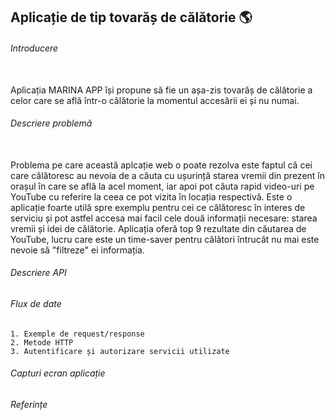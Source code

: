 ## Aplicație de tip tovarăș de călătorie  :earth_americas:

###### Introducere
<br>Aplicația MARINA APP își propune să fie un așa-zis tovarăș de călătorie a celor care se află într-o călătorie la momentul accesării ei și nu numai.
###### Descriere problemă
<br>Problema pe care această aplcație web o poate rezolva este faptul că cei care călătoresc au nevoia de a căuta cu ușurință starea vremii din prezent în orașul în care se află la acel moment, iar apoi pot căuta rapid video-uri pe YouTube cu referire la ceea ce pot vizita în locația respectivă. Este o aplicație foarte utilă spre exemplu pentru cei ce călătoresc în interes de serviciu și pot astfel accesa mai facil cele două informații necesare: starea vremii și idei de călătorie. Aplicația oferă top 9 rezultate din căutarea de YouTube, lucru care este un time-saver pentru călători întrucât nu mai este nevoie să "filtreze" ei informația.
  
###### Descriere API
  
  
###### Flux de date
  
    1. Exemple de request/response
    2. Metode HTTP
    3. Autentificare și autorizare servicii utilizate
    
###### Capturi ecran aplicație
      
###### Referințe   
    
    
